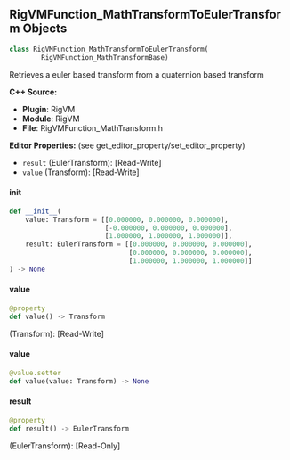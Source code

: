 ## RigVMFunction_MathTransformToEulerTransform Objects

```python
class RigVMFunction_MathTransformToEulerTransform(
        RigVMFunction_MathTransformBase)
```

Retrieves a euler based transform from a quaternion based transform

**C++ Source:**

- **Plugin**: RigVM
- **Module**: RigVM
- **File**: RigVMFunction_MathTransform.h

**Editor Properties:** (see get_editor_property/set_editor_property)

- ``result`` (EulerTransform):  [Read-Write]
- ``value`` (Transform):  [Read-Write]

<a id="unreal.RigVMFunction_MathTransformToEulerTransform.__init__"></a>

#### __init__

```python
def __init__(
    value: Transform = [[0.000000, 0.000000, 0.000000],
                        [-0.000000, 0.000000, 0.000000],
                        [1.000000, 1.000000, 1.000000]],
    result: EulerTransform = [[0.000000, 0.000000, 0.000000],
                              [0.000000, 0.000000, 0.000000],
                              [1.000000, 1.000000, 1.000000]]
) -> None
```

<a id="unreal.RigVMFunction_MathTransformToEulerTransform.value"></a>

#### value

```python
@property
def value() -> Transform
```

(Transform):  [Read-Write]

<a id="unreal.RigVMFunction_MathTransformToEulerTransform.value"></a>

#### value

```python
@value.setter
def value(value: Transform) -> None
```

<a id="unreal.RigVMFunction_MathTransformToEulerTransform.result"></a>

#### result

```python
@property
def result() -> EulerTransform
```

(EulerTransform):  [Read-Only]

<a id="unreal.RigUnit_MathTransformToEulerTransform"></a>
